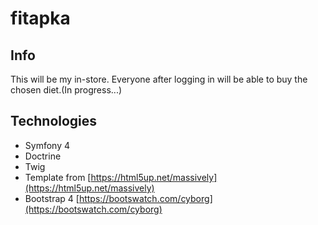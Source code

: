 # fitapka

## Info
This will be my in-store. Everyone after logging in will be able to buy the chosen diet.(In progress...)


## Technologies

- Symfony 4
- Doctrine
- Twig
- Template from [https://html5up.net/massively](https://html5up.net/massively)
- Bootstrap 4 [https://bootswatch.com/cyborg](https://bootswatch.com/cyborg)

